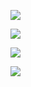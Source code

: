![](https://github-readme-stats.vercel.app/api?username=jerryc8080&count_private=true&show_icons=true&theme=radical)

[![](https://github-readme-stats.vercel.app/api/pin/?username=jerryc8080&repo=concurrent-merger&show_owner=true&theme=radical)](https://github.com/JerryC8080/concurrent-merger)

[![](https://github-readme-stats.vercel.app/api/pin/?username=jerryc8080&repo=mini-logger&show_owner=true&theme=radical)](https://github.com/JerryC8080/mini-logger)

[![](https://github-readme-stats.vercel.app/api/pin/?username=jerryc8080&repo=circuit-breaker&show_owner=true&theme=radical)](https://github.com/JerryC8080/circuit-breaker)


